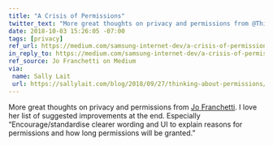 ```yaml
---
title: "A Crisis of Permissions"
twitter_text: "More great thoughts on privacy and permissions from @ThisIsJoFrank"
date: 2018-10-03 15:26:05 -07:00
tags: [privacy]
ref_url: https://medium.com/samsung-internet-dev/a-crisis-of-permissions-80cf3b2c802e
in_reply_to: https://medium.com/samsung-internet-dev/a-crisis-of-permissions-80cf3b2c802e
ref_source: Jo Franchetti on Medium
via:
 name: Sally Lait
 url: https://sallylait.com/blog/2018/09/27/thinking-about-permissions/
---
```


More great thoughts on privacy and permissions from [Jo Franchetti](https://twitter.com/ThisIsJoFrank). I love her list of suggested improvements at the end. Especially “Encourage/standardise clearer wording and UI to explain reasons for permissions and how long permissions will be granted.”